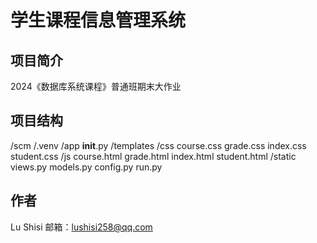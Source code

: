 # 学生课程信息管理系统

## 项目简介

2024《数据库系统课程》普通班期末大作业

## 项目结构
/scm
    /.venv
    /app
        __init__.py
        /templates
            /css
                course.css
                grade.css
                index.css
                student.css
            /js
            course.html
            grade.html
            index.html
            student.html
        /static
        views.py
        models.py
    config.py
    run.py

## 作者

Lu Shisi
邮箱：<lushisi258@qq.com>